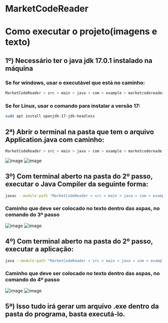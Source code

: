 # MarketCodeReader

# Como executar o projeto(imagens e texto)


## 1º) Necessário ter o java jdk 17.0.1 instalado na máquina
### Se for windows, usar o executável que está no caminho: 
```bash
MarketCodeReader > src > main > java > com > example > marketcodereader > utils
```
### Se for Linux, usar o comando para instalar a versão 17:
```bash
sudo apt install openjdk-17-jdk-headless
```
## 2ª) Abrir o terminal na pasta que tem o arquivo **Application.java** com caminho:
```bash
MarketCodeReader > src > main > java > com > example > marketcodereade
```
![image](https://user-images.githubusercontent.com/58920070/197677432-cd621815-fb70-40f7-bd89-b48c9b659b63.png)
![image](https://user-images.githubusercontent.com/58920070/197686828-f0f1d4f4-1498-4213-8ffd-3febb3add88e.png)

## 3º) Com terminal aberto na pasta do 2º passo, executar o Java Compiler da seguinte forma:
```bash
javac --module-path "MarketCodeReader > src > main > java > com > example > marketcodereader > utils > javafx-sdk-17.0.2 > lib"(sem aspas) --add-modules javafx.controls,javafx.fxml Application.java
```
### Caminho que deve ser colocado no texto dentro das aspas, no comando do 3º passo
![image](https://user-images.githubusercontent.com/58920070/197677871-32e53850-30ac-440d-a2c3-51086908e42c.png)
![image](https://user-images.githubusercontent.com/58920070/197677974-9088c46f-4947-4684-a9d8-103fcdc64383.png)

## 4º) Com terminal aberto na pasta do 2º passo, executar a aplicação:
```bash
java --module-path "MarketCodeReader > src > main > java > com > example > marketcodereader > utils > javafx-sdk-17.0.2 > lib"(sem aspas) --add-modules javafx.controls,javafx.fxml Application
```
### Caminho que deve ser colocado no texto dentro das aspas, no comando do 4º passo
![image](https://user-images.githubusercontent.com/58920070/197678454-61c59733-95b7-4cc3-a9f7-ee00118b90aa.png)
![image](https://user-images.githubusercontent.com/58920070/197677974-9088c46f-4947-4684-a9d8-103fcdc64383.png)

## 5ª) Isso tudo irá gerar um arquivo .exe dentro da pasta do programa, basta executá-lo.



